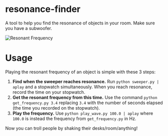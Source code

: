 resonance-finder
================

A tool to help you find the resonance of objects in your room. Make sure you have a subwoofer.

![Resonant Frequency](http://imgs.xkcd.com/comics/resonance.png)

# Usage
Playing the resonant frequency of an object is simple with these 3 steps:

1. **Find when the sweeper reaches resonance.** Run `python sweeper.py | aplay` and a stopwatch simultaneously. When you reach resonance, record the time on your stopwatch.
2. **Get the resonant frequency from this time.** Use the command `python get_frequency.py 3.4` replacing `3.4` with the number of seconds elapsed (the time you recorded on the stopwatch).
3. **Play the frequency.** Use `python play_wave.py 100.0 | aplay` where `100.0` is instead the frequency from `get_frequency.py` in Hz.

Now you can troll people by shaking their desks/room/anything!

